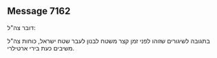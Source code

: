 ## Message 7162

דובר צה"ל:

בתגובה לשיגורים שזוהו לפני זמן קצר משטח לבנון לעבר שטח ישראל, כוחות צה"ל משיבים כעת בירי ארטילרי.

